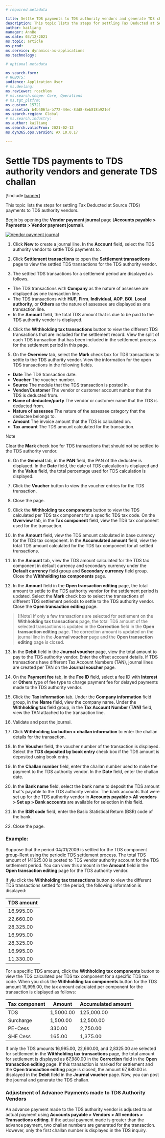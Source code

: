```yaml
---
# required metadata

title: Settle TDS payments to TDS authority vendors and generate TDS challan
description: This topic lists the steps for settling Tax Deducted at Source (TDS) payments to TDS authority vendors.
author: kailiang
manager: AnnBe
ms.date: 03/12/2021
ms.topic: article
ms.prod: 
ms.service: dynamics-ax-applications
ms.technology: 

# optional metadata

ms.search.form: 
# ROBOTS: 
audience: Application User
# ms.devlang: 
ms.reviewer: roschlom
# ms.search.scope: Core, Operations
# ms.tgt_pltfrm: 
ms.custom: 15721
ms.assetid: b4b406fa-b772-44ec-8dd8-8eb818a921ef
ms.search.region: Global
# ms.search.industry: 
ms.author: kailiang
ms.search.validFrom: 2021-02-12
ms.dyn365.ops.version: AX 10.0.17

---
```


# Settle TDS payments to TDS authority vendors and generate TDS challan

[!include [banner](../includes/banner.md)]

This topic lists the steps for settling Tax Deducted at Source (TDS) payments to TDS authority vendors.

Begin by opening the **Vendor payment journal** page (**Accounts payable > Payments > Vendor payment journal**).

[![Vendor payment journal](./media/apac-ind-TDS-51.png)](./media/apac-ind-TDS-51.png)

1.  Click **New** to create a journal line. In the **Account** field, select the TDS authority vendor to settle TDS payments to.

2. Click **Settlement transactions** to open the **Settlement transactions** page to view the settled TDS transactions for the TDS authority vendor.

3. The settled TDS transactions for a settlement period are displayed as follows.

- The TDS transactions with **Company** as the nature of assessee are displayed as one transaction line.
- The TDS transactions with **HUF**, **Firm**, **Individual**, **AOP**, **BOI**, **Local** **authority**, or **Others** as the nature of assessee are displayed as one transaction line.
- In the **Amount** field, the total TDS amount that is due to be paid to the TDS authority vendor is displayed.

4. Click the **Withholding tax transactions** button to view the different TDS transactions that are included for the settlement record. View the split of each TDS transaction that has been included in the settlement process for the settlement period in this page.

5. On the **Overview** tab, select the **Mark** check box for TDS transactions to settle to the TDS authority vendor. View the information for the open TDS transactions in the following fields.

- **Date** The TDS transaction date.
- **Voucher** The voucher number.
- **Source** The module that the TDS transaction is posted in.
- **Vendor/Customer** The vendor or customer account number that the TDS is deducted from.
- **Name of deductee/party** The vendor or customer name that the TDS is deducted from.
- **Nature of assessee** The nature of the assessee category that the deductee belongs to.
- **Amount** The invoice amount that the TDS is calculated on.
- **Tax** **amount** The TDS amount calculated for the transaction.

> [!Note]
> Clear the **Mark** check box for  TDS transactions that should not be settled to the TDS authority vendor.  

6. On the **General** tab, in the **PAN** field, the PAN of the deductee is displayed. In the **Date** field, the date of TDS calculation is displayed and in the **Value** field, the total percentage used for TDS calculation is displayed.

7. Click the **Voucher** button to view the voucher entries for the TDS transaction.

8. Close the page.

9. Click the **Withholding tax components** button to view the TDS calculated per TDS tax component for a specific TDS tax code. On the **Overview** tab, in the **Tax** **component** field, view the TDS tax component used for the transaction.

10. In the **Amount** field, view the TDS amount calculated in base currency for the TDS tax component. In the **Accumulated amount** field, view the total TDS amount calculated for the TDS tax component for all settled transactions.

11. In the **Amount** tab, view the TDS amount calculated for the TDS tax component in default currency and secondary currency under the **Default currency** field group and **Secondary currency** field group. Close the **Withholding tax components** page.

12. In the **Amount** field in the **Open transaction editing** page, the total amount to settle to the TDS authority vendor for the settlement period is updated. Select the **Mark** check box to select the transactions of different TDS settlement periods to settle to the TDS authority vendor. Close the **Open transaction editing** page.

>   [!Note]
>   If only a few transactions are selected for settlement on the **Withholding tax transactions** page,  the total TDS amount of the selected transactions is updated in the **Correction**  field in the **Open transaction editing** page. The  correction amount is updated on the journal line in the **Journal voucher** page and the **Open transaction editing** page is closed.  

13. In the **Debit** field in the **Journal voucher** page, view the total amount to pay to the TDS authority vendor. Enter the offset account details. If TDS transactions have different Tax Account Numbers (TAN), journal lines are created per TAN on the **Journal voucher** page.

14. On the **Payment fee** tab, in the **Fee ID** field, select a fee ID with **Interest** or **Others** type of fee type to charge payment fee for delayed payments made to the TDS authority vendor.

15. Click the **Tax information** tab. Under the **Company information** field group, in the **Name** field, view the company name. Under the **Withholding tax** field group, in the **Tax Account Number (TAN)** field, view the TAN attached to the transaction line. 

16. Validate and post the journal.

17. Click **Withholding tax button > challan information** to enter the challan details for the transaction.

18. In the **Voucher** field, the voucher number of the transaction is displayed. Select the **TDS deposited by book entry** check box if the TDS amount is deposited using book entry.

19. In the **Challan number** field, enter the challan number used to make the payment to the TDS authority vendor. In the **Date** field, enter the challan date.

20. In the **Bank name** field, select the bank name to deposit the TDS amount that's payable to the TDS authority vendor. The bank accounts that were set up for the TDS authority vendor in **Accounts payable > All vendors > Set up > Bank accounts** are available for selection in this field.

21. In the **BSR code** field, enter the Basic Statistical Return (BSR) code of the bank. 

22. Close the page. 

### Example:

Suppose that the period 04/01/2009 is settled for the TDS component group-Rent using the periodic TDS settlement process. The total TDS amount of 141625.00 is posted to TDS vendor authority account for the TDS settlement period. You can view this amount in the **Amount** field in the **Open transaction editing** page for the TDS authority vendor.

If yiu click the **Withholding tax transactions** button to view the different TDS transactions settled for the period, the following information is displayed:
 

| TDS  amount |
| ----------- |
| 16,995.00    |
| 22,660.00    |
| 28,325.00    |
| 16,995.00    |
| 28,325.00    |
| 16,995.00    |
| 11,330.00    |

For a specific TDS amount, click the **Withholding tax components** button to view the TDS calculated per TDS tax component for a specific TDS tax code. When you click the **Withholding tax components** button for the TDS amount 16,995.00, the tax amount calculated per component for the transaction is displayed as follows:

| Tax component | Amount   | Accumulated amount |
| ------------- | -------- | ------------------ |
| TDS           | 1,5000.00 | 125,000.00          |
| Surcharge     | 1,500.00  | 12,500.00           |
| PE-Cess       | 330.00   | 2,750.00            |
| SHE Cess      | 165.00   | 1,375.00            |

 

If only the TDS amounts 16,995.00, 22,660.00, and 2,8325.00 are selected for settlement in the **Withholding tax transactions** page, the total amount for settlement is displayed as 67,980.00 in the **Correction** field in the **Open transaction editing** page. If this transaction is marked for settlement and the **Open transaction editing** page is closed, the amount 67,980.00 is displayed in the **Debit** field in the **Journal voucher** page. Now, you can post the journal and generate the TDS challan.

### **Adjustment of Advance Payments made to TDS Authority Vendors**

An advance payment made to the TDS authority vendor is adjusted to an actual payment using **Accounts payable > Vendors > All vendors > Transactions editing**. If the actual payment made is greater than the advance payment, two challan numbers are generated for the transaction. However, only the first challan number is displayed in the TDS inquiry.
